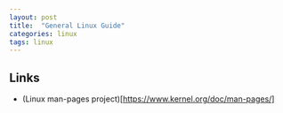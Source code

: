 ```yaml
---
layout: post
title:  "General Linux Guide"
categories: linux
tags: linux
---
```


## Links
* (Linux man-pages project)[https://www.kernel.org/doc/man-pages/]
